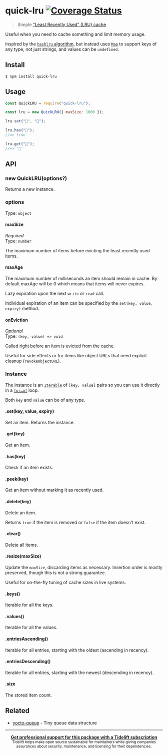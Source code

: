 # quick-lru [![Coverage Status](https://codecov.io/gh/sindresorhus/quick-lru/branch/master/graph/badge.svg)](https://codecov.io/gh/sindresorhus/quick-lru/branch/master)

> Simple [“Least Recently Used” (LRU) cache](https://en.m.wikipedia.org/wiki/Cache_replacement_policies#Least_Recently_Used_.28LRU.29)

Useful when you need to cache something and limit memory usage.

Inspired by the [`hashlru` algorithm](https://github.com/dominictarr/hashlru#algorithm), but instead uses [`Map`](https://developer.mozilla.org/en/docs/Web/JavaScript/Reference/Global_Objects/Map) to support keys of any type, not just strings, and values can be `undefined`.

## Install

```
$ npm install quick-lru
```

## Usage

```js
const QuickLRU = require("quick-lru");

const lru = new QuickLRU({ maxSize: 1000 });

lru.set("🦄", "🌈");

lru.has("🦄");
//=> true

lru.get("🦄");
//=> '🌈'
```

## API

### new QuickLRU(options?)

Returns a new instance.

### options

Type: `object`

#### maxSize

_Required_\
Type: `number`

The maximum number of items before evicting the least recently used items.

#### maxAge

The maximum number of milliseconds an item should remain in cache.
By default maxAge will be 0 which means that items will never expires.

Lazy expiration upon the next `write` or `read` call.

Individual expiration of an item can be specified by the `set(key, value, expiry)` method.

#### onEviction

_Optional_\
Type: `(key, value) => void`

Called right before an item is evicted from the cache.

Useful for side effects or for items like object URLs that need explicit cleanup (`revokeObjectURL`).

### Instance

The instance is an [`Iterable`](https://developer.mozilla.org/en/docs/Web/JavaScript/Reference/Iteration_protocols) of `[key, value]` pairs so you can use it directly in a [`for…of`](https://developer.mozilla.org/en/docs/Web/JavaScript/Reference/Statements/for...of) loop.

Both `key` and `value` can be of any type.

#### .set(key, value, expiry)

Set an item. Returns the instance.

#### .get(key)

Get an item.

#### .has(key)

Check if an item exists.

#### .peek(key)

Get an item without marking it as recently used.

#### .delete(key)

Delete an item.

Returns `true` if the item is removed or `false` if the item doesn't exist.

#### .clear()

Delete all items.

#### .resize(maxSize)

Update the `maxSize`, discarding items as necessary. Insertion order is mostly preserved, though this is not a strong guarantee.

Useful for on-the-fly tuning of cache sizes in live systems.

#### .keys()

Iterable for all the keys.

#### .values()

Iterable for all the values.

#### .entriesAscending()

Iterable for all entries, starting with the oldest (ascending in recency).

#### .entriesDescending()

Iterable for all entries, starting with the newest (descending in recency).

#### .size

The stored item count.

## Related

- [yocto-queue](https://github.com/sindresorhus/yocto-queue) - Tiny queue data structure

---

<div align="center">
	<b>
		<a href="https://tidelift.com/subscription/pkg/npm-quick-lru?utm_source=npm-quick-lru&utm_medium=referral&utm_campaign=readme">Get professional support for this package with a Tidelift subscription</a>
	</b>
	<br>
	<sub>
		Tidelift helps make open source sustainable for maintainers while giving companies<br>assurances about security, maintenance, and licensing for their dependencies.
	</sub>
</div>
